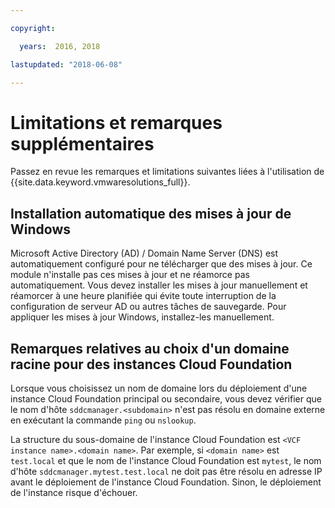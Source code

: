 ```yaml
---

copyright:

  years:  2016, 2018

lastupdated: "2018-06-08"

---
```


# Limitations et remarques supplémentaires

Passez en revue les remarques et limitations suivantes liées à l'utilisation de {{site.data.keyword.vmwaresolutions_full}}.

## Installation automatique des mises à jour de Windows

Microsoft Active Directory (AD) / Domain Name Server (DNS) est automatiquement configuré pour ne télécharger que des mises à jour. Ce module n'installe pas ces mises à jour et ne réamorce pas automatiquement. Vous devez installer les mises à jour manuellement et réamorcer à une heure planifiée qui évite toute interruption de la configuration de serveur AD ou autres tâches de sauvegarde. Pour appliquer les mises à jour Windows, installez-les manuellement.

## Remarques relatives au choix d'un domaine racine pour des instances Cloud Foundation

Lorsque vous choisissez un nom de domaine lors du déploiement d'une instance Cloud Foundation principal ou secondaire, vous devez vérifier que le nom d'hôte `sddcmanager.<subdomain>` n'est pas résolu en domaine externe en exécutant la commande `ping` ou `nslookup`.

La structure du sous-domaine de l'instance Cloud Foundation est `<VCF instance name>.<domain name>`. Par exemple, si `<domain name>` est `test.local` et que le nom de l'instance Cloud Foundation est `mytest`, le nom d'hôte `sddcmanager.mytest.test.local` ne doit pas être résolu en adresse IP avant le déploiement de l'instance Cloud Foundation. Sinon, le déploiement de l'instance risque d'échouer.
